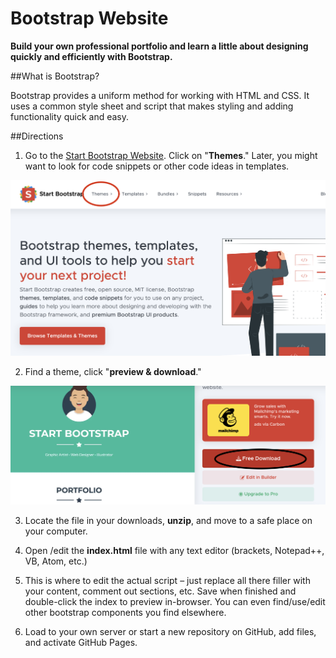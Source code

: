 # Bootstrap Website
**Build your own professional portfolio and learn a little about designing quickly and efficiently with Bootstrap.**



##What is Bootstrap?

Bootstrap provides a uniform method for working with HTML and CSS. It uses a common style sheet and script that makes styling and adding functionality quick and easy.


##Directions

1. Go to the [Start Bootstrap Website](https://startbootstrap.com). Click on "**Themes**." Later, you might want to look for code snippets or other code ideas in templates.

![Startstrap Website Screenshot](images/startstrap.png)

2. Find a theme, click "**preview & download**."

![Shows where to download on bootstrap](images/downloadbootstrap.png)

3. Locate the file in your downloads, **unzip**, and move to a safe place on your computer.


4. Open /edit the **index.html** file with any text editor (brackets, Notepad++, VB, Atom, etc.)


5. This is where to edit the actual script – just replace all there filler with your content, comment
out sections, etc. Save when finished and double-click the index to preview in-browser. You
can even find/use/edit other bootstrap components you find elsewhere.

6. Load to your own server or start a new repository on GitHub, add files, and activate GitHub Pages.
